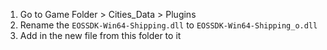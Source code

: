 1. Go to Game Folder > Cities_Data > Plugins
2. Rename the `EOSSDK-Win64-Shipping.dll` to `EOSSDK-Win64-Shipping_o.dll`
3. Add in the new file from this folder to it